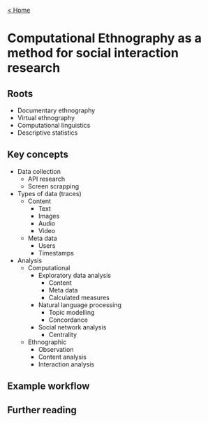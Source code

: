 [< Home](README.md)

# Computational Ethnography as a method for social interaction research

## Roots
- Documentary ethnography
- Virtual ethnography
- Computational linguistics
- Descriptive statistics

## Key concepts
- Data collection
  - API research
  - Screen scrapping
- Types of data (traces)
  - Content
    - Text
    - Images
    - Audio
    - Video
  - Meta data
    - Users
    - Timestamps
- Analysis
  - Computational
    - Exploratory data analysis
      - Content
      - Meta data
      - Calculated measures
    - Natural language processing
      - Topic modelling
      - Concordance
    - Social network analysis
      - Centrality
  - Ethnographic
    - Observation
    - Content analysis
    - Interaction analysis
    
## Example workflow


## Further reading

  
  
